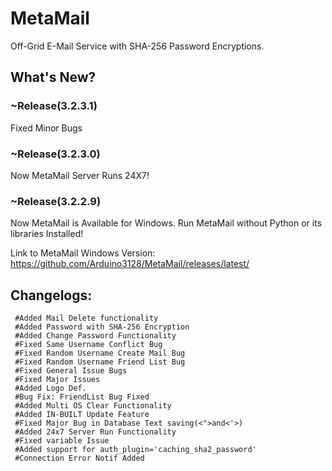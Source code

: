 # MetaMail
Off-Grid E-Mail Service with SHA-256 Password Encryptions.
  
## What's New? 

### ~Release(3.2.3.1)  
Fixed Minor Bugs  
  
### ~Release(3.2.3.0)  
Now MetaMail Server Runs 24X7!  

### ~Release(3.2.2.9)  
Now MetaMail is Available for Windows. Run MetaMail without Python or its libraries Installed!  

Link to MetaMail Windows Version: https://github.com/Arduino3128/MetaMail/releases/latest/ 

## Changelogs:  
     #Added Mail Delete functionality  
     #Added Password with SHA-256 Encryption  
     #Added Change Password Functionality  
     #Fixed Same Username Conflict Bug  
     #Fixed Random Username Create Mail Bug  
     #Fixed Random Username Friend List Bug  
     #Fixed General Issue Bugs  
     #Fixed Major Issues  
     #Added Logo Def.  
     #Bug Fix: FriendList Bug Fixed  
     #Added Multi OS Clear Functionality  
     #Added IN-BUILT Update Feature  
     #Fixed Major Bug in Database Text saving(<">and<'>)  
     #Added 24x7 Server Run Functionality
     #Fixed variable Issue
     #Added support for auth_plugin='caching_sha2_password'  
     #Connection Error Notif Added  
